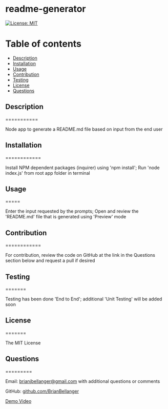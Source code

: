 
# readme-generator

[![License: MIT](https://img.shields.io/badge/License-MIT-yellow.svg)](https://opensource.org/licenses/MIT)

Table of contents
=================

<!--ts-->
* [Description](#description)
* [Installation](#installation)
* [Usage](#usage)
* [Contribution](#contribution)
* [Testing](#testing)
* [License](#license)
* [Questions](#questions)
<!--te-->

## Description
===========

Node app to generate a README.md file based on input from the end user

## Installation
============

Install NPM dependent packages (inquirer) using 'npm install';  Run 'node index.js' from root app folder in terminal

## Usage
=====

Enter the input requested by the prompts; Open and review the 'README.md' file that is generated using 'Preview' mode

## Contribution
============ 

For contribution, review the code on GitHub at the link in the Questions section below and request a pull if desired

## Testing
======= 

Testing has been done 'End to End'; additional 'Unit Testing' will be added soon

## License
=======

The MIT License

## Questions
=========

Email:    [brianjbellanger@gmail.com](mailto:brianjbellanger@gmail.com) with additional questions or comments

GitHub:   [github.com/BrianBellanger](https://github.com/BrianBellanger)

[Demo Video](https://drive.google.com/file/d/1tXnFwpLqtZMSY8gDSXq9sp1BbBNjWW36/view?usp=sharing)